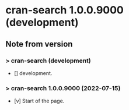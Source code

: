 # cran-search 1.0.0.9000 (development)

## Note from version

### > cran-search (development)

  - [] development.

### > cran-search 1.0.0.9000 (2022-07-15)

  - [v] Start of the page.

